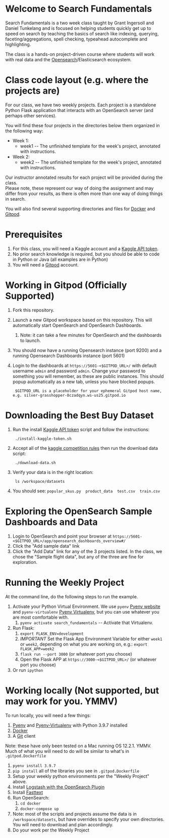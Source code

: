# Welcome to Search Fundamentals

Search Fundamentals is a two week class taught by Grant Ingersoll and Daniel Tunkelang and is focused on helping students
quickly get up to speed on search by teaching the basics of search like indexing, querying, faceting/aggregations, spell checking, typeahead autocomplete and highlighting.

The class is a hands-on project-driven course where students will work with real data and the [Opensearch](https://opensearch.com)/Elasticsearch ecosystem.

# Class code layout (e.g. where the projects are)

For our class, we have two weekly projects.  Each project
is a standalone Python Flask application that interacts with an OpenSearch server (and perhaps other services).  

You will find these four projects in the directories below them organized in the following way:

- Week 1:
    - week1 -- The unfinished template for the week's project, annotated with instructions.
- Week 2:
    - week2 -- The unfinished template for the week's project, annotated with instructions.

Our instructor annotated results for each project will be provided during the class.  
Please note, these represent our way of doing the assignment and may differ from your results, 
as there is often more than one way of doing things in search.

You will also find several supporting directories and files for [Docker](https://docker.org) and [Gitpod](https://gitpod.io).

# Prerequisites

1. For this class, you will need a Kaggle account and a [Kaggle API token](https://www.kaggle.com/docs/api).
1. No prior search knowledge is required, but you should be able to code in Python or Java (all examples are in Python)
1. You will need a [Gitpod](https://gitpod.io) account.

# Working in Gitpod (Officially Supported)

1. Fork this repository.
1. Launch a new Gitpod workspace based on this repository.  This will automatically start OpenSearch and OpenSearch Dashboards.
    1. Note: it can take a few minutes for OpenSearch and the dashboards to launch.        
1. You should now have a running Opensearch instance (port 9200) and a running Opensearch Dashboards instance (port 5601)
1. Login to the dashboards at `https://5601-<$GITPOD_URL>/` with default username `admin` and password `admin`. Change your password to something you will remember, as these are public instances.  This should popup automatically as a new tab, unless you have blocked popups.

        $GITPOD_URL is a placeholder for your ephemeral Gitpod host name, e.g. silver-grasshopper-8czadqyn.ws-us25.gitpod.io     

# Downloading the Best Buy Dataset

1. Run the install [Kaggle API token](https://www.kaggle.com/docs/api) script and follow the instructions:

        ./install-kaggle-token.sh
2. Accept all of the [kaggle competition rules](https://www.kaggle.com/c/acm-sf-chapter-hackathon-big/rules) then run the download data script:

        ./download-data.sh
3. Verify your data is in the right location: 
       
        ls /workspace/datasets
4. You should see:  `popular_skus.py  product_data  test.csv  train.csv`



# Exploring the OpenSearch Sample Dashboards and Data

1. Login to OpenSearch and point your browser at `https://5601-<$GITPOD_URL>/app/opensearch_dashboards_overview#/`
1. Click the "Add sample data" link
1. Click the "Add Data" link for any of the 3 projects listed. In the class, we chose the "Sample flight data", but any of the three are fine for exploration.

# Running the Weekly Project

At the command line, do the following steps to run the example.

1. Activate your Python Virtual Environment.  We use `pyenv` [Pyenv website](https://github.com/pyenv/pyenv) and `pyenv-virtualenv` [Pyenv Virtualenv](https://github.com/pyenv/pyenv-virtualenv), but you can use whatever you are most comfortable with.
    1. `pyenv activate search_fundamentals` -- Activate that Virtualenv. 
1. Run Flask: 
    1. `export FLASK_ENV=development`
    1.  *_IMPORTANT_* Set the Flask App Environment Variable for either `week1` or `week2`, depending on what you are working on, e.g.: `export FLASK_APP=week2`
    1. `flask run --port 3000` (or whatever port you choose) 
    1. Open the Flask APP at `https://3000-<$GITPOD_URL>/`  (or whatever port you choose)
1. Or run `ipython`
    
# Working locally (Not supported, but may work for you. YMMV)

To run locally, you will need a few things:

1. [Pyenv](https://github.com/pyenv/pyenv) and [Pyenv-Virtualenv](https://github.com/pyenv/pyenv-virtualenv) with Python 3.9.7 installed
1. [Docker](https://docker.com/)
1. A [Git](https://git-scm.com/) client

Note: these have only been tested on a Mac running OS 12.2.1.  YMMV.  Much of what you will need to do will be similar to what's in `.gitpod.Dockerfile`

1. `pyenv install 3.9.7`
1. `pip install` all of the libraries you see in `.gitpod.Dockerfile`
1. Setup your weekly python environments per the "Weekly Project" above.
1. Install [Logstash with the OpenSearch Plugin](https://opensearch.org/docs/latest/clients/logstash/index/)
1. Install [Fasttext](https://fasttext.cc/)  
1. Run OpenSearch: 
    1. `cd docker`
    1. `docker-compose up`
1. Note: most of the scripts and projects assume the data is in `/workspace/datasets`, but have overrides to specify your own directories. You will need to download and plan accordingly.  
1. Do your work per the Weekly Project     
    